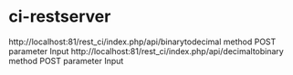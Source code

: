 # ci-restserver
http://localhost:81/rest_ci/index.php/api/binarytodecimal
method POST 
parameter Input
http://localhost:81/rest_ci/index.php/api/decimaltobinary 
method POST 
parameter Input
